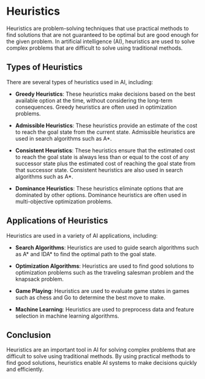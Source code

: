 # Heuristics

Heuristics are problem-solving techniques that use practical methods to find solutions that are not guaranteed to be optimal but are good enough for the given problem. In artificial intelligence (AI), heuristics are used to solve complex problems that are difficult to solve using traditional methods. 

## Types of Heuristics

There are several types of heuristics used in AI, including:

- **Greedy Heuristics**: These heuristics make decisions based on the best available option at the time, without considering the long-term consequences. Greedy heuristics are often used in optimization problems.

- **Admissible Heuristics**: These heuristics provide an estimate of the cost to reach the goal state from the current state. Admissible heuristics are used in search algorithms such as A*.

- **Consistent Heuristics**: These heuristics ensure that the estimated cost to reach the goal state is always less than or equal to the cost of any successor state plus the estimated cost of reaching the goal state from that successor state. Consistent heuristics are also used in search algorithms such as A*.

- **Dominance Heuristics**: These heuristics eliminate options that are dominated by other options. Dominance heuristics are often used in multi-objective optimization problems.

## Applications of Heuristics

Heuristics are used in a variety of AI applications, including:

- **Search Algorithms**: Heuristics are used to guide search algorithms such as A* and IDA* to find the optimal path to the goal state.

- **Optimization Algorithms**: Heuristics are used to find good solutions to optimization problems such as the traveling salesman problem and the knapsack problem.

- **Game Playing**: Heuristics are used to evaluate game states in games such as chess and Go to determine the best move to make.

- **Machine Learning**: Heuristics are used to preprocess data and feature selection in machine learning algorithms.

## Conclusion

Heuristics are an important tool in AI for solving complex problems that are difficult to solve using traditional methods. By using practical methods to find good solutions, heuristics enable AI systems to make decisions quickly and efficiently.
